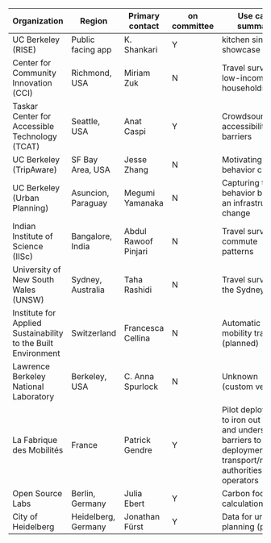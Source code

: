 Organization | Region | Primary contact | on committee | Use case summary |
-------------|--------|-----------------|--------------|------------------|
UC Berkeley (RISE) | Public facing app | K. Shankari | Y | kitchen sink showcase app |
Center for Community Innovation (CCI) | Richmond, USA | Miriam Zuk | N | Travel survey for low-income households |
Taskar Center for Accessible Technology (TCAT) | Seattle, USA | Anat Caspi | Y | Crowdsourcing accessibility barriers |
UC Berkeley (TripAware) | SF Bay Area, USA | Jesse Zhang | N | Motivating travel behavior change |
UC Berkeley (Urban Planning) | Asuncion, Paraguay | Megumi Yamanaka | N | Capturing travel behavior before an infrastructure change |
Indian Institute of Science (IISc) | Bangalore, India | Abdul Rawoof Pinjari | N | Travel survey for commute patterns |
University of New South Wales (UNSW) | Sydney, Australia | Taha Rashidi | N | Travel survey in the Sydney area |
Institute for Applied Sustainability to the Built Environment | Switzerland | Francesca Cellina | N | Automatic mobility tracking (planned) |
Lawrence Berkeley National Laboratory | Berkeley, USA | C. Anna Spurlock | N | Unknown (custom version) |
La Fabrique des Mobilités | France | Patrick Gendre | Y | Pilot deployment to iron out bugs and understand barriers to deployment by transport/mobility authorities and operators |
Open Source Labs | Berlin, Germany | Julia Ebert | Y | Carbon footprint calculation |
City of Heidelberg | Heidelberg, Germany | Jonathan Fürst | Y | Data for urban planning (pilot) |
